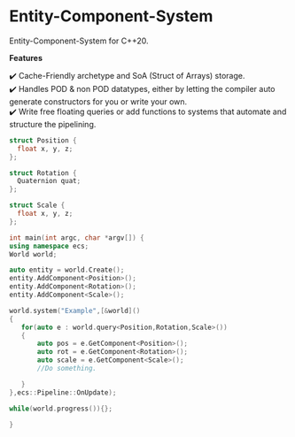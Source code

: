# Entity-Component-System
 Entity-Component-System for C++20.

**Features**

✔️ Cache-Friendly archetype and SoA (Struct of Arrays) storage.  <br />
✔️ Handles POD & non POD datatypes, either by letting the compiler auto generate constructors for you or write your own. <br />
✔️ Write free floating queries or add functions to systems that automate and structure the pipelining. <br />


```cpp
struct Position {
  float x, y, z;
};

struct Rotation {
  Quaternion quat;
};

struct Scale {
  float x, y, z;
};

int main(int argc, char *argv[]) {
using namespace ecs;
World world;

auto entity = world.Create();
entity.AddComponent<Position>();
entity.AddComponent<Rotation>();
entity.AddComponent<Scale>();

world.system("Example",[&world]()
{
   for(auto e : world.query<Position,Rotation,Scale>())
   {
       auto pos = e.GetComponent<Position>();
       auto rot = e.GetComponent<Rotation>();
       auto scale = e.GetComponent<Scale>();
       //Do something.

   }
},ecs::Pipeline::OnUpdate);

while(world.progress()){}; 

}
```
